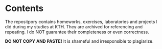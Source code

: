 Contents
========

The repositpory contains homeworks, exercises, laboratories and projects I did during my studies at KTH. 
They are archived for referencing and repeating. 
I do NOT guarantee their completeness or even correctness. 

**DO NOT COPY AND PASTE!** It is shameful and irresponsible to plagiarize.
